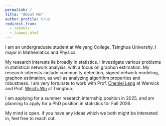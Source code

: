 ```yaml
---
permalink: /
title: "About Me"
author_profile: true
redirect_from: 
  - /about/
  - /about.html
---
```


I am an undergraduate student at Weiyang College, Tsinghua University. I major in Mathematics and Physics.

My research interests lie broadly in statistics. I investigate various problems in statistical network analysis, with a focus on graphon estimation. My research interests include community detection, signed network modeling, graphon estimation, as well as analyzing algorithm properties and robustness. I am very fortunate to work with Prof. [Chenlei Leng](https://warwick.ac.uk/fac/sci/statistics/staff/academic-research/leng/) at Warwick and Prof. [Weichi Wu](https://www.stat.tsinghua.edu.cn/en/info/1023/1048.htm) at Tsinghua. 

I am applying for a summer research internship position in 2025, and am planning to apply for a PhD position in statistics for Fall 2026. 

My mind is open. If you have any ideas which we both might be interested in, feel free to reach out. 
